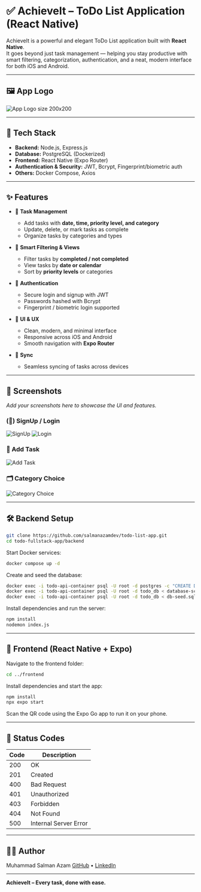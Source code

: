 # ✅ AchieveIt – ToDo List Application (React Native)

AchieveIt is a powerful and elegant ToDo List application built with **React Native**.  
It goes beyond just task management — helping you stay productive with smart filtering, categorization, authentication, and a neat, modern interface for both iOS and Android.

---

## 🖼️ App Logo

![App Logo](/frontend/assets/images/screenshots/applogo.png) size 200x200

---

## 🚀 Tech Stack

- **Backend:** Node.js, Express.js  
- **Database:** PostgreSQL (Dockerized)  
- **Frontend:** React Native (Expo Router)  
- **Authentication & Security:** JWT, Bcrypt, Fingerprint/biometric auth  
- **Others:** Docker Compose, Axios  

---

## ✨ Features

- 📌 **Task Management**
  - Add tasks with **date, time, priority level, and category**
  - Update, delete, or mark tasks as complete
  - Organize tasks by categories and types

- 🔎 **Smart Filtering & Views**
  - Filter tasks by **completed / not completed**
  - View tasks by **date or calendar**
  - Sort by **priority levels** or categories

- 🔐 **Authentication**
  - Secure login and signup with JWT
  - Passwords hashed with Bcrypt
  - Fingerprint / biometric login supported

- 🎨 **UI & UX**
  - Clean, modern, and minimal interface
  - Responsive across iOS and Android
  - Smooth navigation with **Expo Router**

- 🔄 **Sync**
  - Seamless syncing of tasks across devices  

---

## 📸 Screenshots

_Add your screenshots here to showcase the UI and features._

### (🔑) SignUp / Login
![SignUp](/frontend/assets/images/screenshots/seven.jpeg)
![Login](/frontend/assets/images/screenshots/eight.jpeg)

### 📝 Add Task
![Add Task](/frontend/assets/images/screenshots/six.jpeg)

### 🗂️ Category Choice
![Category Choice](/frontend/assets/images/screenshots/four.jpeg)

---

## 🛠️ Backend Setup

```sh
git clone https://github.com/salmanazamdev/todo-list-app.git
cd todo-fullstack-app/backend
````

Start Docker services:

```sh
docker compose up -d
```

Create and seed the database:

```sh
docker exec -i todo-api-container psql -U root -d postgres -c "CREATE DATABASE todo_db;"
docker exec -i todo-api-container psql -U root -d todo_db < database-schema.sql
docker exec -i todo-api-container psql -U root -d todo_db < db-seed.sql
```

Install dependencies and run the server:

```sh
npm install
nodemon index.js
```

---

## 📱 Frontend (React Native + Expo)

Navigate to the frontend folder:

```sh
cd ../frontend
```

Install dependencies and start the app:

```sh
npm install
npx expo start
```

Scan the QR code using the Expo Go app to run it on your phone.

---

## 🔐 Status Codes

| Code | Description           |
| ---- | --------------------- |
| 200  | OK                    |
| 201  | Created               |
| 400  | Bad Request           |
| 401  | Unauthorized          |
| 403  | Forbidden             |
| 404  | Not Found             |
| 500  | Internal Server Error |

---

## 👨‍💻 Author

Muhammad Salman Azam
[GitHub](https://github.com/salmanazamdev) • [LinkedIn](https://linkedin.com/in/salmanazamdev)

---

**AchieveIt – Every task, done with ease.**
